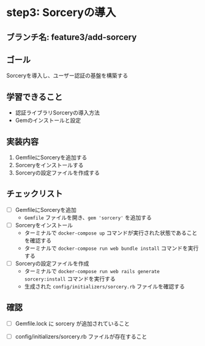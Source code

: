 # step3: Sorceryの導入

## ブランチ名: feature3/add-sorcery
    
## ゴール
    
Sorceryを導入し、ユーザー認証の基盤を構築する
    
## 学習できること
    
- 認証ライブラリSorceryの導入方法
- Gemのインストールと設定
    
## 実装内容
    
1. GemfileにSorceryを追加する
2. Sorceryをインストールする
3. Sorceryの設定ファイルを作成する
    
## チェックリスト
    
- [ ]  GemfileにSorceryを追加
     - `Gemfile` ファイルを開き、`gem 'sorcery'` を追加する
- [ ]  Sorceryをインストール
    - ターミナルで `docker-compose up` コマンドが実行された状態であることを確認する
    - ターミナルで `docker-compose run web bundle install` コマンドを実行する
- [ ]  Sorceryの設定ファイルを作成
    - ターミナルで `docker-compose run web rails generate sorcery:install` コマンドを実行する
    - 生成された `config/initializers/sorcery.rb` ファイルを確認する

## 確認
- [ ] Gemfile.lock に sorcery が追加されていること

- [ ] config/initializers/sorcery.rb ファイルが存在すること
